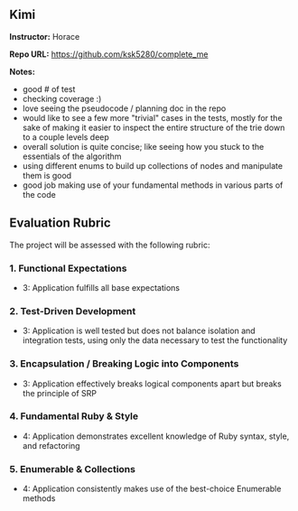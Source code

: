## Kimi

**Instructor:** Horace

**Repo URL:** https://github.com/ksk5280/complete_me

**Notes:**

* good # of test
* checking coverage :)
* love seeing the pseudocode / planning doc in the repo
* would like to see a few more "trivial" cases in the tests, mostly
for the sake of making it easier to inspect the entire structure of the trie
down to a couple levels deep
* overall solution is quite concise; like seeing how you stuck
to the essentials of the algorithm
* using different enums to build up collections of nodes and
manipulate them is good
* good job making use of your fundamental methods in various parts
of the code

## Evaluation Rubric

The project will be assessed with the following rubric:

### 1. Functional Expectations

* 3: Application fulfills all base expectations

### 2. Test-Driven Development

* 3: Application is well tested but does not balance isolation and integration tests, using only the data necessary to test the functionality

### 3. Encapsulation / Breaking Logic into Components

* 3: Application effectively breaks logical components apart but breaks the principle of SRP

### 4. Fundamental Ruby & Style

* 4:  Application demonstrates excellent knowledge of Ruby syntax, style, and refactoring

### 5. Enumerable & Collections

* 4: Application consistently makes use of the best-choice Enumerable methods
